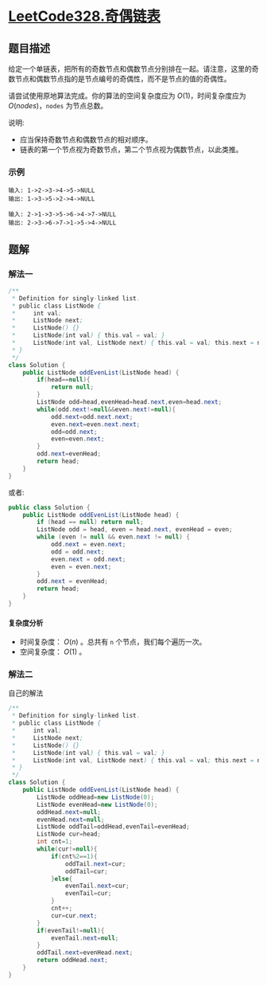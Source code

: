 # [LeetCode328.奇偶链表](https://leetcode-cn.com/problems/odd-even-linked-list/)
## 题目描述
给定一个单链表，把所有的奇数节点和偶数节点分别排在一起。请注意，这里的奇数节点和偶数节点指的是节点编号的奇偶性，而不是节点的值的奇偶性。

请尝试使用原地算法完成。你的算法的空间复杂度应为 $O(1)$，时间复杂度应为 $O(nodes)$，`nodes` 为节点总数。

说明:

- 应当保持奇数节点和偶数节点的相对顺序。
- 链表的第一个节点视为奇数节点，第二个节点视为偶数节点，以此类推。
### 示例
```
输入: 1->2->3->4->5->NULL
输出: 1->3->5->2->4->NULL
```
```
输入: 2->1->3->5->6->4->7->NULL 
输出: 2->3->6->7->1->5->4->NULL
```
## 题解
### 解法一
```java
/**
 * Definition for singly-linked list.
 * public class ListNode {
 *     int val;
 *     ListNode next;
 *     ListNode() {}
 *     ListNode(int val) { this.val = val; }
 *     ListNode(int val, ListNode next) { this.val = val; this.next = next; }
 * }
 */
class Solution {
    public ListNode oddEvenList(ListNode head) {
        if(head==null){
            return null;
        }
        ListNode odd=head,evenHead=head.next,even=head.next;
        while(odd.next!=null&&even.next!=null){
            odd.next=odd.next.next;
            even.next=even.next.next;
            odd=odd.next;
            even=even.next;
        }
        odd.next=evenHead;
        return head;
    }
}
```
或者:
```java
public class Solution {
    public ListNode oddEvenList(ListNode head) {
        if (head == null) return null;
        ListNode odd = head, even = head.next, evenHead = even;
        while (even != null && even.next != null) {
            odd.next = even.next;
            odd = odd.next;
            even.next = odd.next;
            even = even.next;
        }
        odd.next = evenHead;
        return head;
    }
}
```
#### 复杂度分析
- 时间复杂度： $O(n)$ 。总共有 `n` 个节点，我们每个遍历一次。
- 空间复杂度： $O(1)$ 。
### 解法二
自己的解法
```java
/**
 * Definition for singly-linked list.
 * public class ListNode {
 *     int val;
 *     ListNode next;
 *     ListNode() {}
 *     ListNode(int val) { this.val = val; }
 *     ListNode(int val, ListNode next) { this.val = val; this.next = next; }
 * }
 */
class Solution {
    public ListNode oddEvenList(ListNode head) {
        ListNode oddHead=new ListNode(0);
        ListNode evenHead=new ListNode(0);
        oddHead.next=null;
        evenHead.next=null;
        ListNode oddTail=oddHead,evenTail=evenHead;
        ListNode cur=head;
        int cnt=1;
        while(cur!=null){
            if(cnt%2==1){
                oddTail.next=cur;
                oddTail=cur;
            }else{
                evenTail.next=cur;
                evenTail=cur;
            }
            cnt++;
            cur=cur.next;
        }
        if(evenTail!=null){
            evenTail.next=null;
        }
        oddTail.next=evenHead.next;
        return oddHead.next;
    }
}
```



